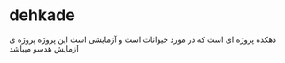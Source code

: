# dehkade
دهکده پروژه ای است که در مورد حیوانات است و آزمایشی است
این پروژه پروژه ی آزمایش هدسو میباشد 
